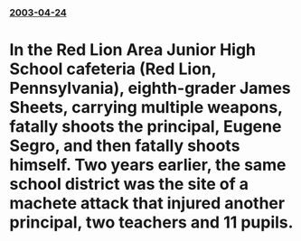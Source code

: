 ### [2003-04-24](/news/2003/04/24/index.md)

#  In the Red Lion Area Junior High School cafeteria (Red Lion, Pennsylvania), eighth-grader James Sheets, carrying multiple weapons, fatally shoots the principal, Eugene Segro, and then fatally shoots himself. Two years earlier, the same school district was the site of a machete attack that injured another principal, two teachers and 11 pupils.



